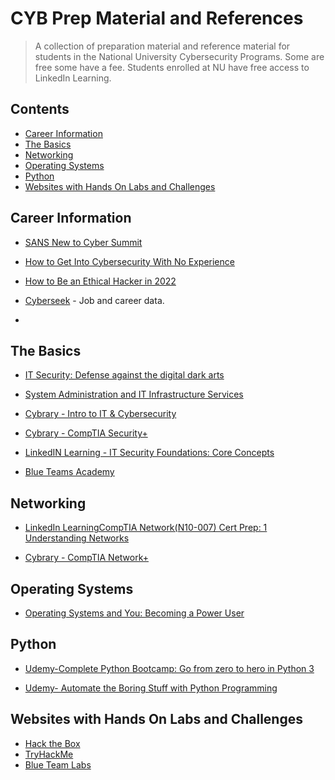# CYB Prep Material and References
> A collection of preparation material and reference material for students in the National University Cybersecurity Programs. Some are free some have a fee. Students enrolled at NU have free access to LinkedIn Learning. 

## Contents

* [Career Information](#career-information)  
* [The Basics](#the-basics)
* [Networking](#networking)
* [Operating Systems](#operating-systems)
* [Python](#python)
* [Websites with Hands On Labs and Challenges](#websites-with-hands-on-labs-and-challenges)

## Career Information

*  [SANS New to Cyber Summit](https://www.sans.org/blog/list-of-resource-links-from-sans-new-to-cyber-summit-2021/)

* [How to Get Into Cybersecurity With No Experience](https://www.youtube.com/watch?v=4d-qmWLt90E)

* [How to Be an Ethical Hacker in 2022](https://www.youtube.com/watch?v=lhz0-qAQlBM)

* [Cyberseek](https://www.cyberseek.org) - Job and career data. 
* 

## The Basics

* [IT Security: Defense against the digital dark arts](https://www.coursera.org/learn/it-security)

* [System Administration and IT Infrastructure Services](https://www.coursera.org/learn/system-administration-it-infrastructure-services#syllabus)

* [Cybrary - Intro to IT & Cybersecurity](https://www.cybrary.it/course/introduction-to-it-and-cybersecurity/)

* [Cybrary - CompTIA Security+](https://www.cybrary.it/course/comptia-security-plus/)

* [LinkedIN Learning - IT Security Foundations: Core Concepts](https://www.linkedin.com/learning/it-security-foundations-core-concepts-2/tech-savvy-tech-safe)

* [Blue Teams Academy](https://www.blueteamsacademy.com/)

## Networking

* [LinkedIn LearningCompTIA Network(N10-007) Cert Prep: 1 Understanding Networks](https://www.linkedin.com/learning/comptia-network-plus-n10-007-cert-prep-1-understanding-networks/what-is-a-model)

* [Cybrary - CompTIA Network+](https://www.cybrary.it/course/comptia-linux-plus/)

## Operating Systems

* [Operating Systems and You: Becoming a Power User](https://www.coursera.org/learn/os-power-user#syllabus)

## Python

* [Udemy-Complete Python Bootcamp: Go from zero to hero in Python 3](https://www.udemy.com/course/complete-python-bootcamp/)

* [Udemy- Automate the Boring Stuff with Python Programming](https://www.udemy.com/course/automate/)

## Websites with Hands On Labs and Challenges

* [Hack the Box](https://www.hackthebox.com)
* [TryHackMe](https://tryhackme.com)
* [Blue Team Labs](https://blueteamlabs.online)
